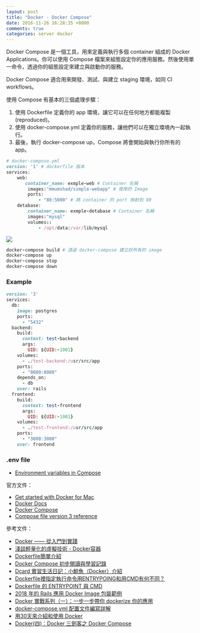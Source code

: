 ```yaml
---
layout: post
title: "Docker - Docker Compose"
date: 2016-11-26 16:28:35 +0800
comments: true
categories: server docker
---
```


Docker Compose 是一個工具，用來定義與執行多個 container 組成的 Docker Applications。你可以使用 Compose 檔案來組態設定你的應用服務。然後使用單一命令，透過你的組態設定來建立與啟動你的服務。

<!-- more -->

Docker Compose 適合用來開發、測試、與建立 staging 環境，如同 CI workflows。

使用 Compose 有基本的三個處理步驟：

1. 使用 Dockerfile 定義你的 app 環境，讓它可以在任何地方都能複製(reproduced)。
2. 使用 docker-compose.yml 定義你的服務，讓他們可以在獨立環境內一起執行。
3. 最後，執行 docker-compose up，Compose 將會開始與執行你所有的 app。

```ruby
# docker-compose.yml
version: '1' # dockerfile 版本  
services:
	web:
	   container_name: exmple-web # Container 名稱
		images:"mmumshad/simple-webapp" # 使用的 Image
		ports:
			- "80:5000" # 將 container 的 port 映射到 80
	detabase:
		container_name: exmple-detabase # Container 名稱
		images:"mysql"
		volumes::
			- /opt/data:/var/lib/mysql
```

![](https://i.imgur.com/2Z22ghU.png)

```ruby
docker-compose build # 透過 docker-compose 建立好所有的 image
docker-compose up
docker-compose stop
docker-compose down
```

### Example


```ruby
version: '3'
services:
  db:
    image: postgres
    ports:
      - "5432"
  backend:
    build:
      context: test-backend
      args:
        UID: ${UID:-1001}
    volumes:
      - ./test-backend:/usr/src/app
    ports:
      - "8080:8080"
    depends_on:
      - db
    user: rails
  frontend:
    build:
      context: test-frontend
      args:
        UID: ${UID:-1001}
    volumes:
      - ./test-frontend:/usr/src/app
    ports:
      - "3000:3000"
    user: frontend
```

### .env file

* [Environment variables in Compose](https://docs.docker.com/compose/environment-variables/)

官方文件：

* [Get started with Docker for Mac](https://docs.docker.com/docker-for-mac/)
* [Docker Docs](https://docs.docker.com/engine/reference/builder/)
* [Docker Compose](https://docs.docker.com/compose/)
* [Compose file version 3 reference](https://docs.docker.com/compose/compose-file/)


參考文件：

* [Docker —— 從入門到實踐](https://philipzheng.gitbooks.io/docker_practice/content/index.html)
* [淺談輕量化的虛擬技術 - Docker容器](http://www.cc.ntu.edu.tw/chinese/epaper/0036/20160321_3611.html)
* [Dockerfile簡單介紹](http://bonze.tw/%E4%BC%BA%E6%9C%8D%E5%99%A8%E7%A0%94%E7%A9%B6%E5%AE%A4/dockerfile%E7%B0%A1%E5%96%AE%E4%BB%8B%E7%B4%B9)
* [Docker Compose 初步閱讀與學習記錄](http://blog.maxkit.com.tw/2017/03/docker-compose.html)
* [Dcard 實習生活日記：小鯨魚（Docker）介紹](https://medium.com/@DcardLab/dcard-%E5%AF%A6%E7%BF%92%E7%94%9F%E6%B4%BB%E6%97%A5%E8%A8%98-%E5%B0%8F%E9%AF%A8%E9%AD%9A-docker-%E4%BB%8B%E7%B4%B9-a574b28feae4)
* [Dockerfile裡指定執行命令用ENTRYPOING和用CMD有何不同？](https://segmentfault.com/q/1010000000417103)
* [Dockerfile 的 ENTRYPOINT 與 CMD](https://beginor.github.io/2017/10/21/dockerfile-cmd-and-entripoint.html)
* [2018 年的 Rails 應用 Docker Image 包裝範例](https://5xruby.tw/posts/rails-docker-image)
* [Docker 實戰系列（一）：一步一步帶你 dockerize 你的應用](https://larrylu.blog/step-by-step-dockerize-your-app-ecd8940696f4)
* [docker-compose.yml 配置文件編寫詳解](https://blog.csdn.net/qq_36148847/article/details/79427878)
* [用30天來介紹和使用 Docker](https://ithelp.ithome.com.tw/users/20103456/ironman/1320)
* [Docker(四)：Docker 三劍客之 Docker Compose](http://www.ityouknow.com/docker/2018/03/22/docker-compose.html)

